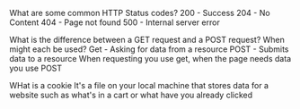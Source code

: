 What are some common HTTP Status codes?
200 - Success
204 - No Content
404 - Page not found
500 - Internal server error

What is the difference between a GET request and a POST request? When might each be used?
Get - Asking for data from a resource
POST - Submits data to a resource
When requesting you use get, when the page needs data you use POST

WHat is a cookie
It's a file on your local machine that stores data for a website such as what's in a cart or what have you already clicked
